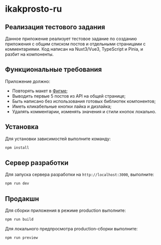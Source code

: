 # ikakprosto-ru

## Реализация тестового задания

Данное приложение реализует тестовое задание по созданию приложения с общим списком постов и отдельными страницами с комментариями. Код написан на Nuxt3/Vue3, TypeScript и Pinia, и разбит на компоненты.

## Функциональные требования

Приложение должно:

- Повторять макет в [Фигме](https://jobs.sasflix.ru/frontender/App-Template.fig);
- Выводить первые 5 постов из API на общей странице;
- Быть написано без использования готовых библиотек компонентов;
- Иметь кликабельные кнопки лайка и дизлайка;
- Удалять комментарии, изменять значения и стили кнопок локально.

## Установка

Для установки зависимостей выполните команду:

```bash
npm install
```

## Сервер разработки

Для запуска сервера разработки на `http://localhost:3000`, выполните:

```bash
npm run dev
```

## Продакшн

Для сборки приложения в режиме production выполните:

```bash
npm run build
```

Для локального предпросмотра production-сборки выполните:

```bash
npm run preview
```
